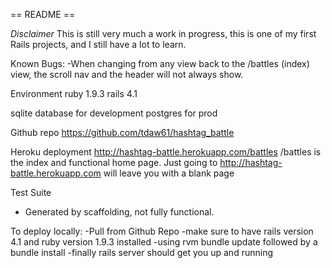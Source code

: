 == README ==

*Disclaimer*
 This is still very much a work in progress, this is one of my first Rails projects, and I still have a lot to learn.


 Known Bugs:
  -When changing from any view back to the /battles (index) view, the scroll nav and the header will not always show.


 Environment
   ruby 1.9.3
   rails 4.1

   sqlite database for development
   postgres for prod


 Github repo
  https://github.com/tdaw61/hashtag_battle

 Heroku deployment
  http://hashtag-battle.herokuapp.com/battles
  /battles is the index and functional home page. Just going to http://hashtag-battle.herokuapp.com will leave
  you with a blank page

  Test Suite
   - Generated by scaffolding, not fully functional.

   To deploy locally:
    -Pull from Github Repo
    -make sure to have rails version 4.1 and ruby version 1.9.3 installed
    -using rvm bundle update followed by a bundle install
    -finally rails server should get you up and running
